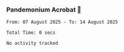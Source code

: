 ### Pandemonium Acrobat 🤸

<!--START_SECTION:waka-->

```all_time
From: 07 August 2025 - To: 14 August 2025

Total Time: 0 secs

No activity tracked
```

<!--END_SECTION:waka-->
